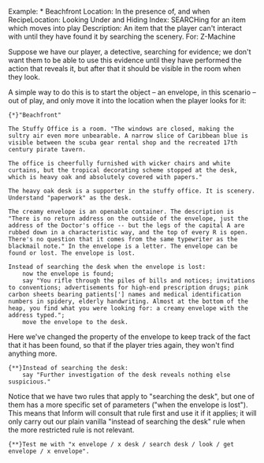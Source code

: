 Example: * Beachfront
Location: In the presence of, and when
RecipeLocation: Looking Under and Hiding
Index: SEARCHing for an item which moves into play
Description: An item that the player can't interact with until they have found it by searching the scenery.
For: Z-Machine

  
Suppose we have our player, a detective, searching for evidence; we don't want them to be able to use this evidence until they have performed the action that reveals it, but after that it should be visible in the room when they look.

  
A simple way to do this is to start the object – an envelope, in this scenario – out of play, and only move it into the location when the player looks for it:

  

``` inform7
{*}"Beachfront"

The Stuffy Office is a room. "The windows are closed, making the sultry air even more unbearable. A narrow slice of Caribbean blue is visible between the scuba gear rental shop and the recreated 17th century pirate tavern.

The office is cheerfully furnished with wicker chairs and white curtains, but the tropical decorating scheme stopped at the desk, which is heavy oak and absolutely covered with papers."

The heavy oak desk is a supporter in the stuffy office. It is scenery. Understand "paperwork" as the desk.

The creamy envelope is an openable container. The description is "There is no return address on the outside of the envelope, just the address of the Doctor's office -- but the legs of the capital A are rubbed down in a characteristic way, and the top of every R is open. There's no question that it comes from the same typewriter as the blackmail note." In the envelope is a letter. The envelope can be found or lost. The envelope is lost.

Instead of searching the desk when the envelope is lost:
	now the envelope is found;
	say "You rifle through the piles of bills and notices; invitations to conventions; advertisements for high-end prescription drugs; pink carbon sheets bearing patients['] names and medical identification numbers in spidery, elderly handwriting. Almost at the bottom of the heap, you find what you were looking for: a creamy envelope with the address typed.";
	move the envelope to the desk.
```

  
Here we've changed the property of the envelope to keep track of the fact that it has been found, so that if the player tries again, they won't find anything more.

  

``` inform7
{**}Instead of searching the desk:
	say "Further investigation of the desk reveals nothing else suspicious."
```

  
Notice that we have two rules that apply to "searching the desk", but one of them has a more specific set of parameters ("when the envelope is lost"). This means that Inform will consult that rule first and use it if it applies; it will only carry out our plain vanilla "instead of searching the desk" rule when the more restricted rule is not relevant.

  

``` inform7
{**}Test me with "x envelope / x desk / search desk / look / get envelope / x envelope".
```

